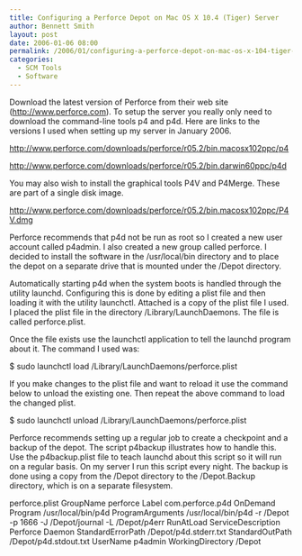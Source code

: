 ```yaml
---
title: Configuring a Perforce Depot on Mac OS X 10.4 (Tiger) Server
author: Bennett Smith
layout: post
date: 2006-01-06 08:00
permalink: /2006/01/configuring-a-perforce-depot-on-mac-os-x-104-tiger-server/
categories:
  - SCM Tools
  - Software
---
```

Download the latest version of Perforce from their web site (http://www.perforce.com). To setup the server you really only need to download the command-line tools p4 and p4d. Here are links to the versions I used when setting up my server in January 2006.

http://www.perforce.com/downloads/perforce/r05.2/bin.macosx102ppc/p4

http://www.perforce.com/downloads/perforce/r05.2/bin.darwin60ppc/p4d

You may also wish to install the graphical tools P4V and P4Merge. These are part of a single disk image.

http://www.perforce.com/downloads/perforce/r05.2/bin.macosx102ppc/P4V.dmg

Perforce recommends that p4d not be run as root so I created a new user account called p4admin. I also created a new group called perforce. I decided to install the software in the /usr/local/bin directory and to place the depot on a separate drive that is mounted under the /Depot directory.

Automatically starting p4d when the system boots is handled through the utility launchd. Configuring this is done by editing a plist file and then loading it with the utility launchctl. Attached is a copy of the plist file I used. I placed the plist file in the directory /Library/LaunchDaemons. The file is called perforce.plist.

Once the file exists use the launchctl application to tell the launchd program about it. The command I used was:

$ sudo launchctl load /Library/LaunchDaemons/perforce.plist

If you make changes to the plist file and want to reload it use the command below to unload the existing one. Then repeat the above command to load the changed plist.

$ sudo launchctl unload /Library/LaunchDaemons/perforce.plist

Perforce recommends setting up a regular job to create a checkpoint and a backup of the depot. The script p4backup illustrates how to handle this. Use the p4backup.plist file to teach launchd about this script so it will run on a regular basis. On my server I run this script every night. The backup is done using a copy from the /Depot directory to the /Depot.Backup directory, which is on a separate filesystem.

perforce.plist GroupName perforce Label com.perforce.p4d OnDemand Program /usr/local/bin/p4d ProgramArguments /usr/local/bin/p4d -r /Depot -p 1666 -J /Depot/journal -L /Depot/p4err RunAtLoad ServiceDescription Perforce Daemon StandardErrorPath /Depot/p4d.stderr.txt StandardOutPath /Depot/p4d.stdout.txt UserName p4admin WorkingDirectory /Depot

